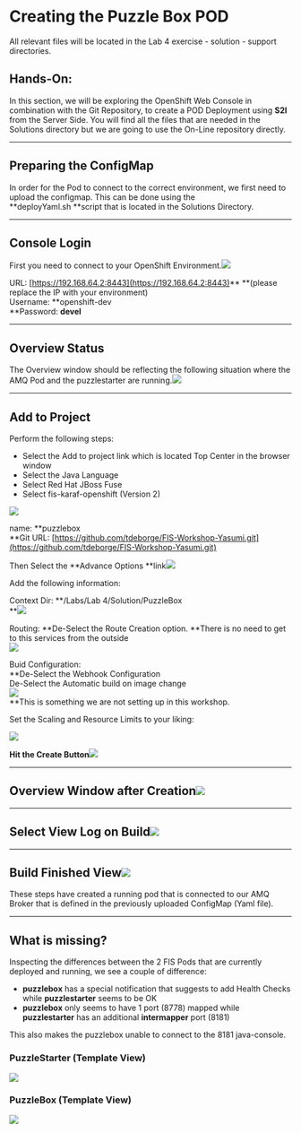 # Creating the Puzzle Box POD

All relevant files will be located in the Lab 4 exercise - solution - support directories.

## Hands-On:

In this section, we will be exploring the OpenShift Web Console in combination with the Git Repository, to create a POD Deployment using **S2I** from the Server Side. You will find all the files that are needed in the Solutions directory but we are going to use the On-Line repository directly.

---

## Preparing the ConfigMap

In order for the Pod to connect to the correct environment, we first need to upload the configmap. This can be done using the  
**deployYaml.sh **script that is located in the Solutions Directory.

---

## Console Login

First you need to connect to your OpenShift Environment.![](/assets/ocpLogin.png)

URL: [https://192.168.64.2:8443](https://192.168.64.2:8443)** **\(please replace the IP with your environment\)  
Username: **openshift-dev              
**Password: **devel**

---

## Overview Status

The Overview window should be reflecting the following situation where the AMQ Pod and the puzzlestarter are running.![](/assets/ocpboxoverview.png)

---

## Add to Project

Perform the following steps:

* Select the Add to project link which is located Top Center in the browser window
* Select the Java Language
* Select Red Hat JBoss Fuse
* Select fis-karaf-openshift \(Version 2\)

![](/assets/ocpfisaddtoproject.png)

name: **puzzlebox        
**Git URL: [https://github.com/tdeborge/FIS-Workshop-Yasumi.git](https://github.com/tdeborge/FIS-Workshop-Yasumi.git)

Then Select the **Advance Options **link![](/assets/ocpboxadvancedoptions.png)

Add the following information:

Context Dir: **/Labs/Lab 4/Solution/PuzzleBox        
**![](/assets/ocpboxcontextdir.png)

Routing: **De-Select the Route Creation option. **There is no need to get to this services from the outside  
![](/assets/ocpboxrouting.png)

Buid Configuration:  
**De-Select the Webhook Configuration  
De-Select the Automatic build on image change        
**![](/assets/ocpboxbuildconfiguration.png)**      
**This is something we are not setting up in this workshop.

Set the Scaling and Resource Limits to your liking:

![](/assets/ocpboxscalingresource.png)

**Hit the Create Button**![](/assets/ocpboxcreated.png)

---

## Overview Window after Creation![](/assets/ocpboxoverviewcreated.png)

---

## Select View Log on Build![](/assets/ocpboxbuildlog.png)

---

## Build Finished View![](/assets/ocpboxbuildfinishedpodup.png)

These steps have created a running pod that is connected to our AMQ Broker that is defined in the previously uploaded ConfigMap \(Yaml file\).

---

## What is missing?

Inspecting the differences between the 2 FIS Pods that are currently deployed and running, we see a couple of difference:

* **puzzlebox** has a special notification that suggests to add Health Checks while **puzzlestarter** seems to be OK
* **puzzlebox** only seems to have 1 port \(8778\) mapped while **puzzlestarter** has an additional **intermapper** port \(8181\)

This also makes the puzzlebox unable to connect to the 8181 java-console.

### PuzzleStarter \(Template View\)

![](/assets/ocpboxpuzzlestartertemplate.png)

### PuzzleBox \(Template View\)

![](/assets/ocpboxpuzzlestartertemplateview.png)



